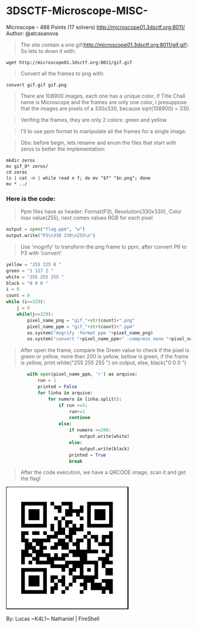# 3DSCTF-Microscope-MISC-
Microscope - 488 Points (17 solvers)
http://microscope01.3dsctf.org:8011/
Author: @atcasanova

>The site contain a one gif(http://microscope01.3dsctf.org:8011/gif.gif).
>So lets to down it with:
```
wget http://microscope01.3dsctf.org:8011/gif.gif
```
>Convert all the frames to png with:
```
convert gif.gif gif.png
```
>There are 108900 images, each one has a unique color, if Title Chall name is Microscope and the frames are only one color, i presuppose that the images are pixels of a 330x330, because sqrt(108900) = 330.

>Verifing the frames, they are only 2 colors: green and yellow

>I'll to use ppm format to manipulate all the frames for a single image.

>Obs: before begin, lets rename and enum the files that start with zeros to better the implementation:
```
mkdir zeros
mv gif_0* zeros/
cd zeros
ls | cat -n | while read n f; do mv "$f" "$n.png"; done
mv * ../
```
### Here is the code:

>Ppm files have as header: Format(P3), Resolution(330x330), Color max value(255), next comes values RGB for each pixel
```python
output = open("flag.ppm", "w")
output.write("P3\n330 330\n255\n")
```
>Use 'mogrify' to transform the png frame to ppm, after convert P6 to P3 with 'convert'
```python
yellow = "255 225 0 "
green = "1 127 2 "
white = "255 255 255 "
black = "0 0 0 "
i = 0
count = 0
while (i<=329):
    j = 0
    while(j<=329):
        pixel_name_png = "gif_"+str(count)+".png"
        pixel_name_ppm = "gif_"+str(count)+".ppm"
        os.system("mogrify -format ppm "+pixel_name_png)
        os.system("convert "+pixel_name_ppm+" -compress none "+pixel_name_ppm)
```

>After open the frame, compare the Green value to check if the pixel is green or yellow, more than 200 is yellow, bellow is green, if the frame is yellow, print white("255 255 255 ") on output, else, black("0 0 0 ")

```python 
        with open(pixel_name_ppm, 'r') as arquivo:
            run = 1
            printed = False
            for linha in arquivo:
                for numero in linha.split():
                    if run <=5:
                        run+=1
                        continue
                    else:
                        if numero >=200:
                            output.write(white)
                        else:
                            output.write(black)
                        printed = True
                        break
```

>After the code execution, we have a QRCODE image, scan it and get the flag!

![Screen shot](https://github.com/lucasnathaniel/3DSCTF-Microscope-MISC/blob/master/qrcode.png "Flag")


By: Lucas ~K4L1~ Nathaniel | FireShell

